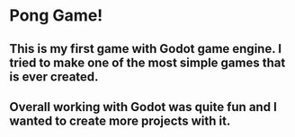 # Pong Game!
## This is my first game with Godot game engine. I tried to make one of the most simple games that is ever created. 

## Overall working with Godot was quite fun and I wanted to create more projects with it.

